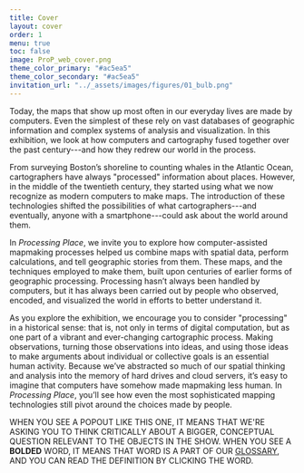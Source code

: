 ```yaml
---
title: Cover
layout: cover
order: 1
menu: true
toc: false
image: ProP_web_cover.png
theme_color_primary: "#ac5ea5"
theme_color_secondary: "#ac5ea5"
invitation_url: "../_assets/images/figures/01_bulb.png"
---
```


<span class="body-large">Today, the maps that show up most often in our everyday lives are made by computers. Even the simplest of these rely on vast databases of geographic information and complex systems of analysis and visualization. In this exhibition, we look at how computers and cartography fused together over the past century---and how they redrew our world in the process.</span>

From surveying Boston’s shoreline to counting whales in the Atlantic Ocean, cartographers have always "processed" information about places. However, in the middle of the twentieth century, they started using what we now recognize as modern computers to make maps. The introduction of these technologies shifted the possibilities of what cartographers---and eventually, anyone with a smartphone---could ask about the world around them.

In *Processing Place*, we invite you to explore how computer-assisted mapmaking processes helped us combine maps with spatial data, perform calculations, and tell geographic stories from them. These maps, and the techniques employed to make them, built upon centuries of earlier forms of geographic processing. Processing hasn’t always been handled by computers, but it has always been carried out by people who observed, encoded, and visualized the world in efforts to better understand it.

As you explore the exhibition, we encourage you to consider "processing" in a historical sense: that is, not only in terms of digital computation, but as one part of a vibrant and ever-changing cartographic process. Making observations, turning those observations into ideas, and using those ideas to make arguments about individual or collective goals is an essential human activity. Because we’ve abstracted so much of our spatial thinking and analysis into the memory of hard drives and cloud servers, it’s easy to imagine that computers have somehow made mapmaking less human. In *Processing Place*, you’ll see how even the most sophisticated mapping technologies still pivot around the choices made by people.

<div class="invitation-cover">WHEN YOU SEE A POPOUT LIKE THIS ONE, IT MEANS THAT WE'RE ASKING YOU TO THINK CRITICALLY ABOUT A BIGGER, CONCEPTUAL QUESTION RELEVANT TO THE OBJECTS IN THE SHOW. WHEN YOU SEE A <strong>BOLDED</strong> WORD, IT MEANS THAT WORD IS A PART OF OUR <a href="../../glossary/">GLOSSARY</a>, AND YOU CAN READ THE DEFINITION BY CLICKING THE WORD.</div>